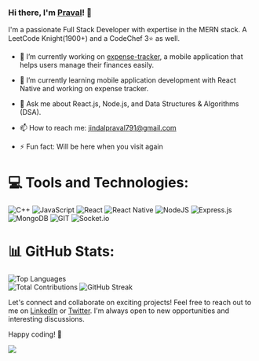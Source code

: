 ### Hi there, I'm [Praval](../../../)! 👋

I'm a passionate Full Stack Developer with expertise in the MERN stack. A LeetCode Knight(1900+) and a CodeChef 3⭐ as well.

- 🔭 I’m currently working on [expense-tracker](../../../expense-tracker), a mobile application that helps users manage their finances easily.

- 🌱 I’m currently learning mobile application development with React Native and working on expense tracker.

- 💬 Ask me about React.js, Node.js, and Data Structures & Algorithms (DSA).

- 📫 How to reach me: jindalpraval791@gmail.com

- ⚡ Fun fact: Will be here when you visit again

# 💻 Tools and Technologies:
![C++](https://img.shields.io/badge/c++-%2300599C.svg?style=for-the-badge&logo=c%2B%2B&logoColor=white) ![JavaScript](https://img.shields.io/badge/javascript-%23323330.svg?style=for-the-badge&logo=javascript&logoColor=%23F7DF1E) ![React](https://img.shields.io/badge/react-%2320232a.svg?style=for-the-badge&logo=react&logoColor=%2361DAFB) ![React Native](https://img.shields.io/badge/react_native-%2320232a.svg?style=for-the-badge&logo=react&logoColor=%2361DAFB) ![NodeJS](https://img.shields.io/badge/node.js-6DA55F?style=for-the-badge&logo=node.js&logoColor=white) ![Express.js](https://img.shields.io/badge/express.js-%23404d59.svg?style=for-the-badge&logo=express&logoColor=%2361DAFB) ![MongoDB](https://img.shields.io/badge/MongoDB-%234ea94b.svg?style=for-the-badge&logo=mongodb&logoColor=white) ![GIT](https://img.shields.io/badge/Git-fc6d26?style=for-the-badge&logo=git&logoColor=white) ![Socket.io](https://img.shields.io/badge/Socket.io-black?style=for-the-badge&logo=socket.io&badgeColor=010101) 

# 📊 GitHub Stats:
![Top Languages](https://github-readme-stats.vercel.app/api/top-langs/?username=praval791&theme=dark&hide_border=false&include_all_commits=false&count_private=false&layout=compact)<br/>
![Total Contributions](https://github-readme-stats.vercel.app/api?username=praval791&theme=dark&hide_border=false&include_all_commits=false&count_private=false)
![GitHub Streak](https://github-readme-streak-stats.herokuapp.com/?user=praval791&theme=dark&hide_border=false)

Let's connect and collaborate on exciting projects! Feel free to reach out to me on [LinkedIn](https://www.linkedin.com/in/praval-jindal-447810221/) or [Twitter](https://twitter.com/praval791). I'm always open to new opportunities and interesting discussions.

Happy coding! 🚀   


[![](https://visitcount.itsvg.in/api?id=praval791&icon=0&color=0)](https://visitcount.itsvg.in)
